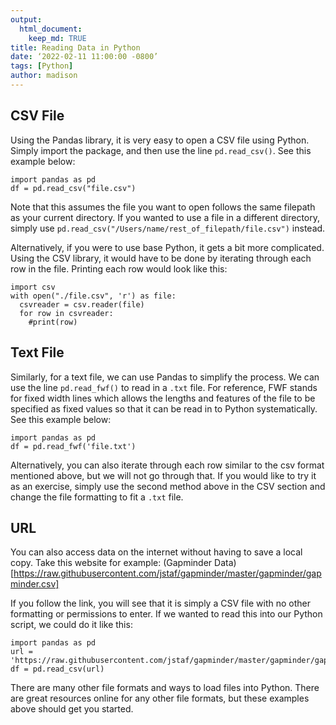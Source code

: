 ```yaml
---
output:
  html_document:
    keep_md: TRUE
title: Reading Data in Python
date: ‘2022-02-11 11:00:00 -0800’
tags: [Python]
author: madison
---
```




## CSV File

Using the Pandas library, it is very easy to open a CSV file using Python. Simply import the package, and then use the line `pd.read_csv()`. See this example below:

```{python}
import pandas as pd
df = pd.read_csv("file.csv")
```


Note that this assumes the file you want to open follows the same filepath as your current directory. If you wanted to use a file in a different directory, simply use `pd.read_csv("/Users/name/rest_of_filepath/file.csv")` instead.

Alternatively, if you were to use base Python, it gets a bit more complicated. Using the CSV library, it would have to be done by iterating through each row in the file. Printing each row would look like this:

```{python}
import csv
with open("./file.csv", 'r') as file:
  csvreader = csv.reader(file)
  for row in csvreader:
    #print(row)
```

## Text File

Similarly, for a text file, we can use Pandas to simplify the process. We can use the line `pd.read_fwf()` to read in a `.txt` file. For reference, FWF stands for fixed width lines which allows the lengths and features of the file to be specified as fixed values so that it can be read in to Python systematically. See this example below:

```{python}
import pandas as pd
df = pd.read_fwf('file.txt')
```


Alternatively, you can also iterate through each row similar to the csv format mentioned above, but we will not go through that. If you would like to try it as an exercise, simply use the second method above in the CSV section and change the file formatting to fit a `.txt` file.

## URL

You can also access data on the internet without having to save a local copy. Take this website for example: (Gapminder Data)[https://raw.githubusercontent.com/jstaf/gapminder/master/gapminder/gapminder.csv]

If you follow the link, you will see that it is simply a CSV file with no other formatting or permissions to enter. If we wanted to read this into our Python script, we could do it like this:

```{python}
import pandas as pd
url = 'https://raw.githubusercontent.com/jstaf/gapminder/master/gapminder/gapminder.csv'
df = pd.read_csv(url)
```


There are many other file formats and ways to load files into Python. There are great resources online for any other file formats, but these examples above should get you started.